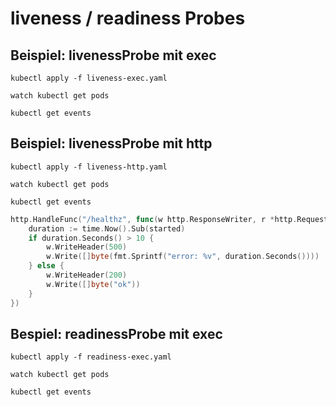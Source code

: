 # liveness / readiness Probes

## Beispiel: livenessProbe mit exec

`kubectl apply -f liveness-exec.yaml`

`watch kubectl get pods`

`kubectl get events`

## Beispiel: livenessProbe mit http

`kubectl apply -f liveness-http.yaml`

`watch kubectl get pods`

`kubectl get events`

```go
http.HandleFunc("/healthz", func(w http.ResponseWriter, r *http.Request) {
    duration := time.Now().Sub(started)
    if duration.Seconds() > 10 {
        w.WriteHeader(500)
        w.Write([]byte(fmt.Sprintf("error: %v", duration.Seconds())))
    } else {
        w.WriteHeader(200)
        w.Write([]byte("ok"))
    }
})
```

## Bespiel: readinessProbe mit exec

`kubectl apply -f readiness-exec.yaml`

`watch kubectl get pods`

`kubectl get events`